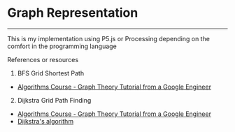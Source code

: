 # Graph Representation
---

This is my implementation using P5.js or Processing depending on the comfort in the programming language

References or resources

1. BFS Grid Shortest Path
  - [Algorithms Course - Graph Theory Tutorial from a Google Engineer](https://www.youtube.com/watch?v=09_LlHjoEiY&t=1938s)

2. Dijkstra Grid Path Finding
  - [Algorithms Course - Graph Theory Tutorial from a Google Engineer](https://www.youtube.com/watch?v=09_LlHjoEiY&t=1938s)
  - [Dijkstra's algorithm](https://en.wikipedia.org/wiki/Dijkstra%27s_algorithm)
